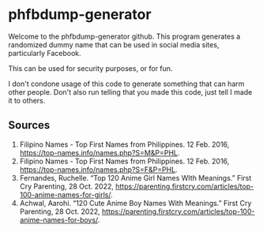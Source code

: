 # phfbdump-generator

Welcome to the phfbdump-generator github. This program generates a randomized dummy name that can be used in social media sites, particularly Facebook. 

This can be used for security purposes, or for fun.

I don't condone usage of this code to generate something that can harm other people. Don't also run telling that you made this code, just tell I made it to others.

## Sources

1. Filipino Names - Top First Names from Philippines. 12 Feb. 2016, https://top-names.info/names.php?S=M&P=PHL.
2. Filipino Names - Top First Names from Philippines. 12 Feb. 2016, https://top-names.info/names.php?S=F&P=PHL.
3. Fernandes, Ruchelle. “Top 120 Anime Girl Names WIth Meanings.” First Cry Parenting, 28 Oct. 2022, https://parenting.firstcry.com/articles/top-100-anime-names-for-girls/.
4. Achwal, Aarohi. “120 Cute Anime Boy Names With Meanings.” First Cry Parenting, 28 Oct. 2022, https://parenting.firstcry.com/articles/top-100-anime-names-for-boys/.

